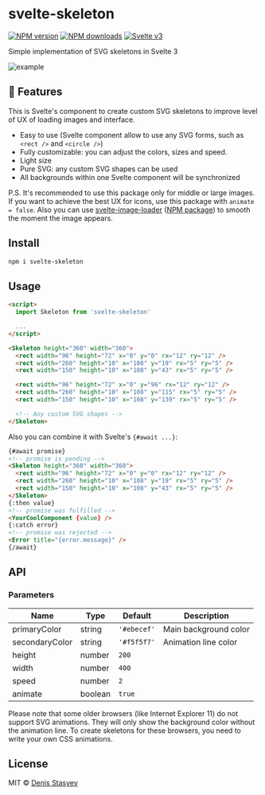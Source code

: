 # svelte-skeleton

[![NPM version](https://img.shields.io/npm/v/svelte-skeleton.svg?style=flat)](https://www.npmjs.com/package/svelte-skeleton) [![NPM downloads](https://img.shields.io/npm/dm/svelte-skeleton.svg?style=flat)](https://www.npmjs.com/package/svelte-skeleton) [![Svelte v3](https://img.shields.io/badge/svelte-v3-blueviolet.svg)](https://svelte.dev)

Simple implementation of SVG skeletons in Svelte 3

![example](https://user-images.githubusercontent.com/25938785/90191444-8f443b80-ddc9-11ea-918f-da77070549b8.gif)

## :rocket: Features

This is Svelte's component to create custom SVG skeletons to improve level of UX of loading images and interface.

- Easy to use (Svelte component allow to use any SVG forms, such as `<rect />` and `<circle />`)
- Fully customizable: you can adjust the colors, sizes and speed.
- Light size
- Pure SVG: any custom SVG shapes can be used
- All backgrounds within one Svelte component will be synchronized

P.S. It's recommended to use this package only for middle or large images. If you want to achieve the best UX for icons, use this package with `animate = false`. Also you can use [svelte-image-loader](https://github.com/denisstasyev/svelte-image-loader) ([NPM package](https://www.npmjs.com/package/svelte-image-loader)) to smooth the moment the image appears.

## Install

```bash
npm i svelte-skeleton
```

## Usage

```html
<script>
  import Skeleton from 'svelte-skeleton'

  ...
</script>

<Skeleton height="360" width="360">
  <rect width="96" height="72" x="0" y="0" rx="12" ry="12" />
  <rect width="260" height="10" x="108" y="19" rx="5" ry="5" />
  <rect width="150" height="10" x="108" y="43" rx="5" ry="5" />

  <rect width="96" height="72" x="0" y="96" rx="12" ry="12" />
  <rect width="260" height="10" x="108" y="115" rx="5" ry="5" />
  <rect width="150" height="10" x="108" y="139" rx="5" ry="5" />

  <!-- Any custom SVG shapes -->
</Skeleton>
```

Also you can combine it with Svelte's `{#await ...}`:

```html
{#await promise}
<!-- promise is pending -->
<Skeleton height="360" width="360">
  <rect width="96" height="72" x="0" y="0" rx="12" ry="12" />
  <rect width="260" height="10" x="108" y="19" rx="5" ry="5" />
  <rect width="150" height="10" x="108" y="43" rx="5" ry="5" />
</Skeleton>
{:then value}
<!-- promise was fulfilled -->
<YourCoolComponent {value} />
{:catch error}
<!-- promise was rejected -->
<Error title="{error.message}" />
{/await}
```

## API

### Parameters

| Name           | Type    | Default     | Description           |
| -------------- | ------- | ----------- | --------------------- |
| primaryColor   | string  | `'#ebecef'` | Main background color |
| secondaryColor | string  | `'#f5f5f7'` | Animation line color  |
| height         | number  | `200`       |                       |
| width          | number  | `400`       |                       |
| speed          | number  | `2`         |                       |
| animate        | boolean | `true`      |                       |

Please note that some older browsers (like Internet Explorer 11) do not support SVG animations. They will only show the background color without the animation line. To create skeletons for these browsers, you need to write your own CSS animations.

## License

MIT &copy; [Denis Stasyev](https://github.com/denisstasyev)
